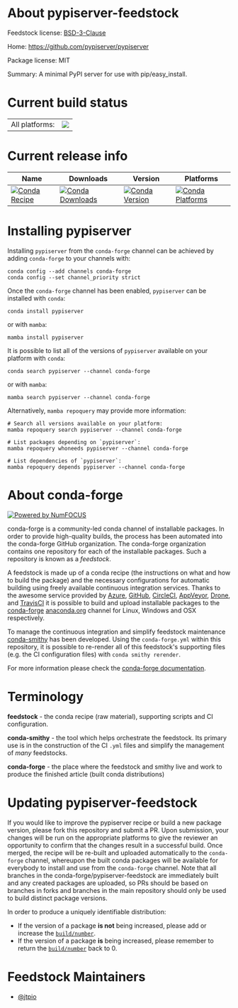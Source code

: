 About pypiserver-feedstock
==========================

Feedstock license: [BSD-3-Clause](https://github.com/conda-forge/pypiserver-feedstock/blob/main/LICENSE.txt)

Home: https://github.com/pypiserver/pypiserver

Package license: MIT

Summary: A minimal PyPI server for use with pip/easy_install.

Current build status
====================


<table><tr><td>All platforms:</td>
    <td>
      <a href="https://dev.azure.com/conda-forge/feedstock-builds/_build/latest?definitionId=15203&branchName=main">
        <img src="https://dev.azure.com/conda-forge/feedstock-builds/_apis/build/status/pypiserver-feedstock?branchName=main">
      </a>
    </td>
  </tr>
</table>

Current release info
====================

| Name | Downloads | Version | Platforms |
| --- | --- | --- | --- |
| [![Conda Recipe](https://img.shields.io/badge/recipe-pypiserver-green.svg)](https://anaconda.org/conda-forge/pypiserver) | [![Conda Downloads](https://img.shields.io/conda/dn/conda-forge/pypiserver.svg)](https://anaconda.org/conda-forge/pypiserver) | [![Conda Version](https://img.shields.io/conda/vn/conda-forge/pypiserver.svg)](https://anaconda.org/conda-forge/pypiserver) | [![Conda Platforms](https://img.shields.io/conda/pn/conda-forge/pypiserver.svg)](https://anaconda.org/conda-forge/pypiserver) |

Installing pypiserver
=====================

Installing `pypiserver` from the `conda-forge` channel can be achieved by adding `conda-forge` to your channels with:

```
conda config --add channels conda-forge
conda config --set channel_priority strict
```

Once the `conda-forge` channel has been enabled, `pypiserver` can be installed with `conda`:

```
conda install pypiserver
```

or with `mamba`:

```
mamba install pypiserver
```

It is possible to list all of the versions of `pypiserver` available on your platform with `conda`:

```
conda search pypiserver --channel conda-forge
```

or with `mamba`:

```
mamba search pypiserver --channel conda-forge
```

Alternatively, `mamba repoquery` may provide more information:

```
# Search all versions available on your platform:
mamba repoquery search pypiserver --channel conda-forge

# List packages depending on `pypiserver`:
mamba repoquery whoneeds pypiserver --channel conda-forge

# List dependencies of `pypiserver`:
mamba repoquery depends pypiserver --channel conda-forge
```


About conda-forge
=================

[![Powered by
NumFOCUS](https://img.shields.io/badge/powered%20by-NumFOCUS-orange.svg?style=flat&colorA=E1523D&colorB=007D8A)](https://numfocus.org)

conda-forge is a community-led conda channel of installable packages.
In order to provide high-quality builds, the process has been automated into the
conda-forge GitHub organization. The conda-forge organization contains one repository
for each of the installable packages. Such a repository is known as a *feedstock*.

A feedstock is made up of a conda recipe (the instructions on what and how to build
the package) and the necessary configurations for automatic building using freely
available continuous integration services. Thanks to the awesome service provided by
[Azure](https://azure.microsoft.com/en-us/services/devops/), [GitHub](https://github.com/),
[CircleCI](https://circleci.com/), [AppVeyor](https://www.appveyor.com/),
[Drone](https://cloud.drone.io/welcome), and [TravisCI](https://travis-ci.com/)
it is possible to build and upload installable packages to the
[conda-forge](https://anaconda.org/conda-forge) [anaconda.org](https://anaconda.org/)
channel for Linux, Windows and OSX respectively.

To manage the continuous integration and simplify feedstock maintenance
[conda-smithy](https://github.com/conda-forge/conda-smithy) has been developed.
Using the ``conda-forge.yml`` within this repository, it is possible to re-render all of
this feedstock's supporting files (e.g. the CI configuration files) with ``conda smithy rerender``.

For more information please check the [conda-forge documentation](https://conda-forge.org/docs/).

Terminology
===========

**feedstock** - the conda recipe (raw material), supporting scripts and CI configuration.

**conda-smithy** - the tool which helps orchestrate the feedstock.
                   Its primary use is in the construction of the CI ``.yml`` files
                   and simplify the management of *many* feedstocks.

**conda-forge** - the place where the feedstock and smithy live and work to
                  produce the finished article (built conda distributions)


Updating pypiserver-feedstock
=============================

If you would like to improve the pypiserver recipe or build a new
package version, please fork this repository and submit a PR. Upon submission,
your changes will be run on the appropriate platforms to give the reviewer an
opportunity to confirm that the changes result in a successful build. Once
merged, the recipe will be re-built and uploaded automatically to the
`conda-forge` channel, whereupon the built conda packages will be available for
everybody to install and use from the `conda-forge` channel.
Note that all branches in the conda-forge/pypiserver-feedstock are
immediately built and any created packages are uploaded, so PRs should be based
on branches in forks and branches in the main repository should only be used to
build distinct package versions.

In order to produce a uniquely identifiable distribution:
 * If the version of a package **is not** being increased, please add or increase
   the [``build/number``](https://docs.conda.io/projects/conda-build/en/latest/resources/define-metadata.html#build-number-and-string).
 * If the version of a package **is** being increased, please remember to return
   the [``build/number``](https://docs.conda.io/projects/conda-build/en/latest/resources/define-metadata.html#build-number-and-string)
   back to 0.

Feedstock Maintainers
=====================

* [@jtpio](https://github.com/jtpio/)

